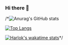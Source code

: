 ### Hi there 👋

/*![Anurag's GitHub stats](https://github-readme-stats.vercel.app/api?username=AbimaelAlcebiades&theme=bear&show_icons=true&hide=stars,contribs&show=reviews&include_all_commits=true)

[![Top Langs](https://github-readme-stats.vercel.app/api/top-langs/?username=AbimaelAlcebiades)](https://github.com/AbimaelAlcebiades/github-readme-stats)

[![Harlok's wakatime stats](https://github-readme-stats.vercel.app/api/wakatime?username=@b277a966-e678-41bd-8c02-9dc9330c0ddd)](https://github.com/anuraghazra/github-readme-stats)*/

<!--
**AbimaelAlcebiades/AbimaelAlcebiades** is a ✨ _special_ ✨ repository because its `README.md` (this file) appears on your GitHub profile.

Here are some ideas to get you started:

- 🔭 I’m currently working on ...
- 🌱 I’m currently learning ...
- 👯 I’m looking to collaborate on ...
- 🤔 I’m looking for help with ...
- 💬 Ask me about ...
- 📫 How to reach me: ...
- 😄 Pronouns: ...
- ⚡ Fun fact: ...
-->
